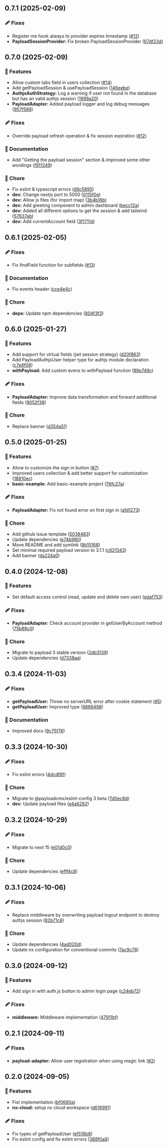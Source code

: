 ## 0.7.1 (2025-02-09)

### 🩹 Fixes

- Register me hook always to provider expires timestamp ([#12](https://github.com/CrawlerCode/payload-authjs/pull/12))
- **PayloadSessionProvider:** Fix broken PayloadSessionProvider ([67df23d](https://github.com/CrawlerCode/payload-authjs/commit/67df23d))

## 0.7.0 (2025-02-09)

### 🚀 Features

- Allow custom tabs field in users collection ([#14](https://github.com/CrawlerCode/payload-authjs/pull/14))
- Add getPayloadSession & usePayloadSession ([146eebe](https://github.com/CrawlerCode/payload-authjs/commit/146eebe))
- **AuthjsAuthStrategy:** Log a warning if user not found in the database but has an valid authjs session ([1999a20](https://github.com/CrawlerCode/payload-authjs/commit/1999a20))
- **PayloadAdapter:** Added payload logger and log debug messages ([957f589](https://github.com/CrawlerCode/payload-authjs/commit/957f589))

### 🩹 Fixes

- Override payload refresh operation & fix session expiration ([#12](https://github.com/CrawlerCode/payload-authjs/pull/12))

### 📖 Documentation

- Add "Getting the payload session" section & improved some other wordings ([f911249](https://github.com/CrawlerCode/payload-authjs/commit/f911249))

### 🏡 Chore

- Fix eslint & typescript errors ([d9c5895](https://github.com/CrawlerCode/payload-authjs/commit/d9c5895))
- **dev:** Change nextjs port to 5000 ([0115f0e](https://github.com/CrawlerCode/payload-authjs/commit/0115f0e))
- **dev:** Allow js files (for import map) ([3b4b16b](https://github.com/CrawlerCode/payload-authjs/commit/3b4b16b))
- **dev:** Add greeting component to admin dashboard ([becc12a](https://github.com/CrawlerCode/payload-authjs/commit/becc12a))
- **dev:** Added all different options to get the session & add tailwind ([57637ab](https://github.com/CrawlerCode/payload-authjs/commit/57637ab))
- **dev:** Add currentAccount field ([3f1711d](https://github.com/CrawlerCode/payload-authjs/commit/3f1711d))

## 0.6.1 (2025-02-05)

### 🩹 Fixes

- Fix findField function for subfields ([#13](https://github.com/CrawlerCode/payload-authjs/pull/13))

### 📖 Documentation

- Fix events header ([cce4e4c](https://github.com/CrawlerCode/payload-authjs/commit/cce4e4c))

### 🏡 Chore

- **deps:** Update npm dependencies ([804f3f3](https://github.com/CrawlerCode/payload-authjs/commit/804f3f3))

## 0.6.0 (2025-01-27)

### 🚀 Features

- Add support for virtual fields (jwt session strategy) ([d20f863](https://github.com/CrawlerCode/payload-authjs/commit/d20f863))
- Add PayloadAuthjsUser helper type for authjs module declaration ([c7e8f08](https://github.com/CrawlerCode/payload-authjs/commit/c7e8f08))
- **withPayload:** Add custom evens to withPayload function ([89e749c](https://github.com/CrawlerCode/payload-authjs/commit/89e749c))

### 🩹 Fixes

- **PayloadAdapter:** Improve data transformation and forward additional fields ([9052f38](https://github.com/CrawlerCode/payload-authjs/commit/9052f38))

### 🏡 Chore

- Replace banner ([d354a51](https://github.com/CrawlerCode/payload-authjs/commit/d354a51))

## 0.5.0 (2025-01-25)

### 🚀 Features

- Allow to customize the sign in button ([#7](https://github.com/CrawlerCode/payload-authjs/pull/7))
- Improved users collection & add better support for customization ([18810ec](https://github.com/CrawlerCode/payload-authjs/commit/18810ec))
- **basic-example:** Add basic-example project ([76fc27a](https://github.com/CrawlerCode/payload-authjs/commit/76fc27a))

### 🩹 Fixes

- **PayloadAdapter:** Fix not found error on first sign in ([afd1273](https://github.com/CrawlerCode/payload-authjs/commit/afd1273))

### 🏡 Chore

- Add github issue template ([5038483](https://github.com/CrawlerCode/payload-authjs/commit/5038483))
- Update dependencies ([e74b980](https://github.com/CrawlerCode/payload-authjs/commit/e74b980))
- Move README and add symlink ([8b15168](https://github.com/CrawlerCode/payload-authjs/commit/8b15168))
- Set minimal required payload version to 3.1.1 ([c621343](https://github.com/CrawlerCode/payload-authjs/commit/c621343))
- Add banner ([da224a0](https://github.com/CrawlerCode/payload-authjs/commit/da224a0))

## 0.4.0 (2024-12-08)

### 🚀 Features

- Set default access control (read, update and delete own user) ([edaf753](https://github.com/CrawlerCode/payload-authjs/commit/edaf753))

### 🩹 Fixes

- **PayloadAdapter:** Check account provider in getUserByAccount method ([75b88c0](https://github.com/CrawlerCode/payload-authjs/commit/75b88c0))

### 🏡 Chore

- Migrate to payload 3 stable version ([2db3139](https://github.com/CrawlerCode/payload-authjs/commit/2db3139))
- Update dependencies ([d7338aa](https://github.com/CrawlerCode/payload-authjs/commit/d7338aa))

## 0.3.4 (2024-11-03)

### 🩹 Fixes

- **getPayloadUser:** Throw no serverURL error after cookie statement ([#5](https://github.com/CrawlerCode/payload-authjs/pull/5))
- **getPayloadUser:** Improved type ([9866498](https://github.com/CrawlerCode/payload-authjs/commit/9866498))

### 📖 Documentation

- Improved docs ([9c75f76](https://github.com/CrawlerCode/payload-authjs/commit/9c75f76))

## 0.3.3 (2024-10-30)

### 🩹 Fixes

- Fix eslint errors ([4dcdf8f](https://github.com/CrawlerCode/payload-authjs/commit/4dcdf8f))

### 🏡 Chore

- Migrate to @payloadcms/eslint-config 3 beta ([7d0ec8d](https://github.com/CrawlerCode/payload-authjs/commit/7d0ec8d))
- **dev:** Update payload files ([e4a6282](https://github.com/CrawlerCode/payload-authjs/commit/e4a6282))

## 0.3.2 (2024-10-29)


### 🩹 Fixes

- Migrate to next 15 ([e01d0c0](https://github.com/CrawlerCode/payload-authjs/commit/e01d0c0))

### 🏡 Chore

- Update dependencies ([efff4c8](https://github.com/CrawlerCode/payload-authjs/commit/efff4c8))

## 0.3.1 (2024-10-06)


### 🩹 Fixes

- Replace middleware by overwriting payload logout endpoint to destroy authjs session ([82b71c8](https://github.com/CrawlerCode/payload-authjs/commit/82b71c8))

### 🏡 Chore

- Update dependencies ([4ad020d](https://github.com/CrawlerCode/payload-authjs/commit/4ad020d))
- Update nx configuration for conventional commits ([7ac9c78](https://github.com/CrawlerCode/payload-authjs/commit/7ac9c78))

## 0.3.0 (2024-09-12)


### 🚀 Features

- Add sign in with auth.js button to admin login page ([c24eb72](https://github.com/CrawlerCode/payload-authjs/commit/c24eb72))

### 🩹 Fixes

- **middleware:** Middleware implementation ([47911bf](https://github.com/CrawlerCode/payload-authjs/commit/47911bf))

## 0.2.1 (2024-09-11)


### 🩹 Fixes

- **payload-adapter:** Allow user registration when using magic link ([#2](https://github.com/CrawlerCode/payload-authjs/pull/2))

## 0.2.0 (2024-09-05)


### 🚀 Features

- Fist implementation ([bf0680a](https://github.com/CrawlerCode/payload-authjs/commit/bf0680a))
- **nx-cloud:** setup nx cloud workspace ([d616991](https://github.com/CrawlerCode/payload-authjs/commit/d616991))

### 🩹 Fixes

- Fix types of getPayloadUser ([ef516b6](https://github.com/CrawlerCode/payload-authjs/commit/ef516b6))
- Fix eslint config and fix eslint errors ([388f0a8](https://github.com/CrawlerCode/payload-authjs/commit/388f0a8))
